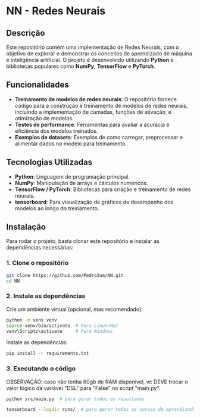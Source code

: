 # NN - Redes Neurais

## Descrição

Este repositório contém uma implementação de Redes Neurais, com o objetivo de explorar e demonstrar os conceitos de aprendizado de máquina e inteligência artificial. O projeto é desenvolvido utilizando **Python** e bibliotecas populares como **NumPy**, **TensorFlow** e **PyTorch**.


## Funcionalidades

* **Treinamento de modelos de redes neurais**: O repositório fornece código para a construção e treinamento de modelos de redes neurais, incluindo a implementação de camadas, funções de ativação, e otimização de modelos.
* **Testes de performance**: Ferramentas para avaliar a acurácia e eficiência dos modelos treinados.
* **Exemplos de datasets**: Exemplos de como carregar, preprocessar e alimentar dados no modelo para treinamento.

## Tecnologias Utilizadas

* **Python**: Linguagem de programação principal.
* **NumPy**: Manipulação de arrays e cálculos numéricos.
* **TensorFlow / PyTorch**: Bibliotecas para criação e treinamento de redes neurais.
* **tensorboard**: Para visualização de gráficos de desempenho dos modelos ao longo do treinamento.

## Instalação

Para rodar o projeto, basta clonar este repositório e instalar as dependências necessárias:

### 1. Clone o repositório

```bash
git clone https://github.com/Pedro2um/NN.git
cd NN
```

### 2. Instale as dependências

Crie um ambiente virtual (opcional, mas recomendado):

```bash
python -m venv venv
source venv/bin/activate  # Para Linux/Mac
venv\Scripts\activate     # Para Windows
```

Instale as dependências:

```bash
pip install -r requirements.txt
```

### 3. Executando o código

OBSERVAÇÃO: caso não tenha 60gb de RAM disponível, vc DEVE trocar o valor lógico da variável "DSL" para "False" no script "main.py".

```bash
python src/main.py  # para gerar todos os resultados
```

```bash
tensorboard --logdir runs/  # para gerar todas as curvas de aprendizado, acesse o endereço do localhost apresentado no terminal para visualizar o dashbord
```

